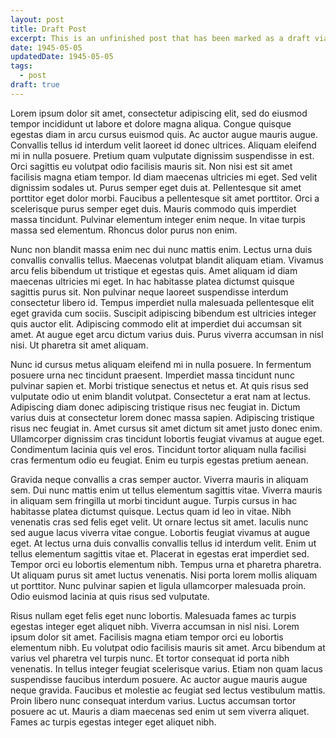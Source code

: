 ```yaml
---
layout: post
title: Draft Post
excerpt: This is an unfinished post that has been marked as a draft via front matter.
date: 1945-05-05
updatedDate: 1945-05-05
tags:
  - post
draft: true
---
```


Lorem ipsum dolor sit amet, consectetur adipiscing elit, sed do eiusmod tempor incididunt ut labore et dolore magna aliqua. Congue quisque egestas diam in arcu cursus euismod quis. Ac auctor augue mauris augue. Convallis tellus id interdum velit laoreet id donec ultrices. Aliquam eleifend mi in nulla posuere. Pretium quam vulputate dignissim suspendisse in est. Orci sagittis eu volutpat odio facilisis mauris sit. Non nisi est sit amet facilisis magna etiam tempor. Id diam maecenas ultricies mi eget. Sed velit dignissim sodales ut. Purus semper eget duis at. Pellentesque sit amet porttitor eget dolor morbi. Faucibus a pellentesque sit amet porttitor. Orci a scelerisque purus semper eget duis. Mauris commodo quis imperdiet massa tincidunt. Pulvinar elementum integer enim neque. In vitae turpis massa sed elementum. Rhoncus dolor purus non enim.

Nunc non blandit massa enim nec dui nunc mattis enim. Lectus urna duis convallis convallis tellus. Maecenas volutpat blandit aliquam etiam. Vivamus arcu felis bibendum ut tristique et egestas quis. Amet aliquam id diam maecenas ultricies mi eget. In hac habitasse platea dictumst quisque sagittis purus sit. Non pulvinar neque laoreet suspendisse interdum consectetur libero id. Tempus imperdiet nulla malesuada pellentesque elit eget gravida cum sociis. Suscipit adipiscing bibendum est ultricies integer quis auctor elit. Adipiscing commodo elit at imperdiet dui accumsan sit amet. At augue eget arcu dictum varius duis. Purus viverra accumsan in nisl nisi. Ut pharetra sit amet aliquam.

Nunc id cursus metus aliquam eleifend mi in nulla posuere. In fermentum posuere urna nec tincidunt praesent. Imperdiet massa tincidunt nunc pulvinar sapien et. Morbi tristique senectus et netus et. At quis risus sed vulputate odio ut enim blandit volutpat. Consectetur a erat nam at lectus. Adipiscing diam donec adipiscing tristique risus nec feugiat in. Dictum varius duis at consectetur lorem donec massa sapien. Adipiscing tristique risus nec feugiat in. Amet cursus sit amet dictum sit amet justo donec enim. Ullamcorper dignissim cras tincidunt lobortis feugiat vivamus at augue eget. Condimentum lacinia quis vel eros. Tincidunt tortor aliquam nulla facilisi cras fermentum odio eu feugiat. Enim eu turpis egestas pretium aenean.

Gravida neque convallis a cras semper auctor. Viverra mauris in aliquam sem. Dui nunc mattis enim ut tellus elementum sagittis vitae. Viverra mauris in aliquam sem fringilla ut morbi tincidunt augue. Turpis cursus in hac habitasse platea dictumst quisque. Lectus quam id leo in vitae. Nibh venenatis cras sed felis eget velit. Ut ornare lectus sit amet. Iaculis nunc sed augue lacus viverra vitae congue. Lobortis feugiat vivamus at augue eget. At lectus urna duis convallis convallis tellus id interdum velit. Enim ut tellus elementum sagittis vitae et. Placerat in egestas erat imperdiet sed. Tempor orci eu lobortis elementum nibh. Tempus urna et pharetra pharetra. Ut aliquam purus sit amet luctus venenatis. Nisi porta lorem mollis aliquam ut porttitor. Nunc pulvinar sapien et ligula ullamcorper malesuada proin. Odio euismod lacinia at quis risus sed vulputate.

Risus nullam eget felis eget nunc lobortis. Malesuada fames ac turpis egestas integer eget aliquet nibh. Viverra accumsan in nisl nisi. Lorem ipsum dolor sit amet. Facilisis magna etiam tempor orci eu lobortis elementum nibh. Eu volutpat odio facilisis mauris sit amet. Arcu bibendum at varius vel pharetra vel turpis nunc. Et tortor consequat id porta nibh venenatis. In tellus integer feugiat scelerisque varius. Etiam non quam lacus suspendisse faucibus interdum posuere. Ac auctor augue mauris augue neque gravida. Faucibus et molestie ac feugiat sed lectus vestibulum mattis. Proin libero nunc consequat interdum varius. Luctus accumsan tortor posuere ac ut. Mauris a diam maecenas sed enim ut sem viverra aliquet. Fames ac turpis egestas integer eget aliquet nibh.
